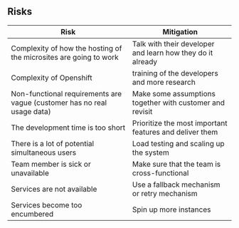 ## Risks
| Risk                                                                    | Mitigation                                            |
|-------------------------------------------------------------------------|---------------------------------------------------------|
| Complexity of how the hosting of the microsites are going to work       | Talk with their developer and learn how they do it already|
| Complexity of Openshift                                                 | training of the developers and more research            |
| Non-functional requirements are vague (customer has no real usage data) | Make some assumptions together with customer and revisit|
| The development time is too short                                       | Prioritize the most important features and deliver them |
| There is a lot of potential simultaneous users                          | Load testing and scaling up the system                  |
| Team member is sick or unavailable                                      | Make sure that the team is cross-functional              |
| Services are not available                                              | Use a fallback mechanism or retry mechanism              |
| Services become too encumbered                                          | Spin up more instances                                  |
